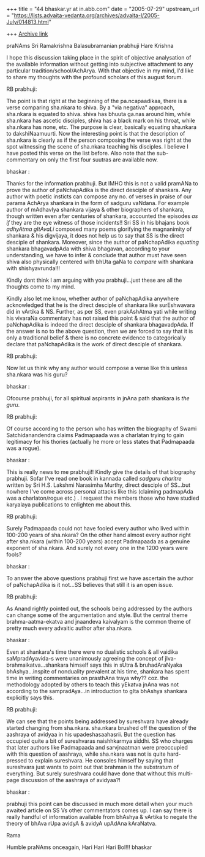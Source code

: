 +++
title = "44 bhaskar.yr at in.abb.com"
date = "2005-07-29"
upstream_url = "https://lists.advaita-vedanta.org/archives/advaita-l/2005-July/014813.html"

+++
[Archive link](https://lists.advaita-vedanta.org/archives/advaita-l/2005-July/014813.html)


praNAms Sri Ramakrishna Balasubramanian prabhuji
Hare Krishna

I hope this discussion taking place in the spirit of objective analysation
of the available information without getting into subjective attachment to
any particular tradition/school/AchArya.  With that objective in my mind,
I'd like to share my thoughts with the profound scholars of this august
forum.

RB prabhuji:

The point is that right at the beginning of the pa.ncapaadikaa, there
is a verse comparing sha.nkara to shiva. By a "via negativa" approach,
sha.nkara is equated to shiva. shiva has bhuuta ga.nas around him,
while sha.nkara has ascetic disciples, shiva has a black mark on his
throat, while sha.nkara has none, etc. The purpose is clear, basically
equating sha.nkara to dakshiNaamuurti. Now the interesting point is
that the description of sha.nkara is clearly as if the person
composing the verse was right at the spot witnessing the scene of
sha.nkara teaching his disciples. I believe I have posted this verse
on the list before.  Also note that the sub-commentary on only the
first four suutras are available now.

bhaskar :

Thanks for the information prabhuji.  But IMHO this is not a valid pramANa
to prove the author of paNchapAdika is the direct desciple of shankara.
Any author with poetic insticts can compose any no. of verses in praise of
our parama AchArya shankara in the form of sadguru vaNdana.  For example
author of mAdhavIya shankara vijaya & other biographers of shankara, though
written even after centuries of shankara, accounted the episodes *as if*
they are the eye witness of those incidents!! Sri SS in his bhajans book
*adhyAtma gItAvaLi* composed many poems glorifying the magnanimity of
shankara & his digvijaya, it does not help us to say that SS is the direct
desciple of shankara. Moreover, since the author of paNchapAdika *equating*
shankara bhagavadpAda with shiva bhagavan, according to your understanding,
we have to infer & conclude that author must have seen shiva also
physically centered with bhUta gaNa to *compare* with shankara with
shishyavrunda!!!

Kindly dont think I am arguing with you prabhuji...just these are all the
thoughts come to my mind.

Kindly also let me know, whether author of paNchapAdika anywhere
acknowledged that he is the direct desciple of shankara like surEshwavara
did in vArtika & NS. Further, as per SS, even prakAshAtma yati while
writing his vivaraNa commentary has not raised this point & said that the
author of paNchapAdika is indeed the direct desciple of shankara
bhagavadpAda. If the answer is no to the above question, then we are forced
to say that it is only a traditional belief & there is no concrete evidence
to categorically declare that paNchapAdika is the work of direct desciple
of shankara.

RB prabhuji:

Now let us think why any author would compose a verse like this unless
sha.nkara was his guru?


bhaskar :

Ofcourse prabhuji, for all spiritual aspirants in jnAna path shankara is
*the guru*.

RB prabhuji:

Of course according to the person who has written the biography of Swami
Satchidanandendra claims Padmapaada was a charlatan trying to gain
legitimacy for his thories (actually he more or less states that Padmapaada
was a rogue).

bhaskar :

This is really news to me prabhuji!!  Kindly give the details of that
biography prabhuji.  Sofar I've read one book in kannada called *sadguru
charitre* written by Sri H.S. Lakshmi Narasimha Murthy, direct desciple of
SS...but nowhere I've come across personal attacks like this (claiming
padmapAda was a charlaton/rogue etc.) .  I request the members those who
have studied karyalaya publications to enlighten me about this.

RB prabhuji:

Surely Padmapaada could not have fooled every author who lived within
100-200 years of
sha.nkara? On the other hand almost every author right after sha.nkara
(within 100-200 years)  accept Padmapaada as a genuine exponent of
sha.nkara. And surely not every one in the 1200 years were fools?

bhaskar :

To answer the above questions prabhuji first we have ascertain the author
of paNchapAdika is it not...SS believes that still it is an open issue.

RB prabhuji:

As Anand rightly pointed out, the schools being addressed by the
authors can change some of the argumentation and style. But the
central theme brahma-aatma-ekatva and jnaandeva kaivalyam is the
common theme of pretty much every advaitic author after sha.nkara.

bhaskar :

Even at shankara's time there were no dualistic schools & all vaidika
saMpradAyavida-s were unanimously agreeing the concept of
jIva-brahmaikatva...shankara himself says this in sUtra & bruhadAraNyaka
bhAshya...inspite of nonduality prevalent at his time, shankara has spent
time in writing commentaries on prasthAna traya why??  coz. the methodology
adopted by others to teach this yEkatva jnAna was not according to the
sampradAya...in introduction to gIta bhAshya shankara explicitly says this.

RB prabhuji:

We can see that the points being addressed by sureshvara have already
started changing from sha.nkara. sha.nkara brushed off the question of
the aashraya of avidyaa in his upadeshasaahasrii. But the question has
occupied quite a bit of sureshvaras naishhkarmya siddhi. SS who
charges that later authors like Padmapaada and sarvjnaatman were
preoccupied with this question of aashraya, while sha.nkara was not is
quite hard-pressed to explain sureshvara. He consoles himself by
saying that sureshvara just wants to point out that brahman is the
substratum of everything. But surely sureshvara could have done that
without this multi-page discussion of the aashraya of avidyaa?!

bhaskar :

prabhuji this point can be discussed in much more detail when your much
awaited article on SS Vs other commentators comes up. I can say there is
really handful of information available from bhAshya & vArtika to negate
the theory of bhAva rUpa avidyA & avidyA upAdAna kAraNatva.

Rama

Humble praNAms onceagain,
Hari Hari Hari Bol!!!
bhaskar





